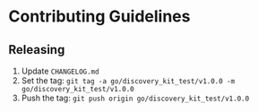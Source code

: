 # Contributing Guidelines

## Releasing

 1. Update `CHANGELOG.md`
 2. Set the tag: `git tag -a go/discovery_kit_test/v1.0.0 -m go/discovery_kit_test/v1.0.0`
 3. Push the tag: `git push origin go/discovery_kit_test/v1.0.0`
